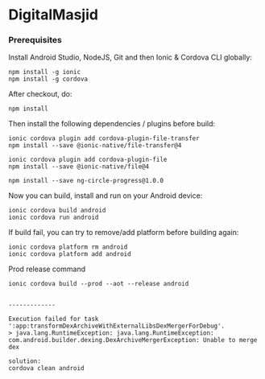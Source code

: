 # DigitalMasjid

### Prerequisites
Install Android Studio, NodeJS, Git and then Ionic & Cordova CLI globally:
```
npm install -g ionic
npm install -g cordova
```

After checkout, do:
```
npm install
```

Then install the following dependencies / plugins before build:
```
ionic cordova plugin add cordova-plugin-file-transfer
npm install --save @ionic-native/file-transfer@4

ionic cordova plugin add cordova-plugin-file
npm install --save @ionic-native/file@4

npm install --save ng-circle-progress@1.0.0
```

Now you can build, install and run on your Android device:
```
ionic cordova build android
ionic cordova run android
```

If build fail, you can try to remove/add platform before building again:
```
ionic cordova platform rm android
ionic cordova platform add android
```

Prod release command
```
ionic cordova build --prod --aot --release android


-------------

Execution failed for task ':app:transformDexArchiveWithExternalLibsDexMergerForDebug'.
> java.lang.RuntimeException: java.lang.RuntimeException: com.android.builder.dexing.DexArchiveMergerException: Unable to merge dex

solution:
cordova clean android
